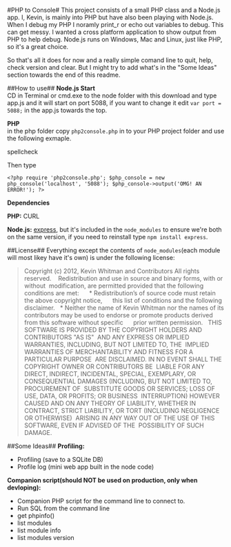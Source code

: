 #PHP to Console#
This project consists of a small PHP class and a Node.js app. I, Kevin, is mainly into PHP but have also been playing with Node.js. When I debug my PHP I noramly print_r or echo out variables to debug. This can get messy. I wanted a cross platform application to show output from PHP to help debug. Node.js runs on Windows, Mac and Linux, just like PHP, so it's a great choice.

So that's all it does for now and a really simple comand line to quit, help, check version and clear. But I might try to add what's in the "Some Ideas" section towards the end of this readme.

##How to use##
**Node.js Start**<br>
CD in Terminal or cmd.exe to the node folder with this download and type app.js and it will start on port 5088, if you want to change it edit `var port = 5088;` in the app.js towards the top.

**PHP**<br>
in the php folder copy `php2console.php` in to your PHP project folder and use the following exmaple.

spellcheck

Then type

`<?php
require 'php2console.php';
$php_console = new php_console('localhost', '5088');
$php_console->output('OMG! AN ERROR!');
?>`

**Dependencies**<br>

**PHP:** CURL

**Node.js:** [express](http://expressjs.com/ "express"), but it's included in the `node_modules` to ensure we're both on the same version, if you need to reinstall type `npm install express`.

##License##
Everything except the contents of `node_modules`(each module will most likey have it's own) is under the following license:

> Copyright (c) 2012, Kevin Whitman and Contributors
> All rights reserved. 
> 
> Redistribution and use in source and binary forms, with or without 
> modification, are permitted provided that the following conditions are met: 
> 
>  * Redistribution’s of source code must retain the above copyright notice, 
>    this list of conditions and the following disclaimer.
>  * Neither the name of Kevin Whitman nor the names of its contributors may be used to endorse or promote products derived from this software without specific 
>    prior written permission.
> 
> THIS SOFTWARE IS PROVIDED BY THE COPYRIGHT HOLDERS AND CONTRIBUTORS "AS IS" 
> AND ANY EXPRESS OR IMPLIED WARRANTIES, INCLUDING, BUT NOT LIMITED TO, THE 
> IMPLIED WARRANTIES OF MERCHANTABILITY AND FITNESS FOR A PARTICULAR PURPOSE 
> ARE DISCLAIMED. IN NO EVENT SHALL THE COPYRIGHT OWNER OR CONTRIBUTORS BE 
> LIABLE FOR ANY DIRECT, INDIRECT, INCIDENTAL, SPECIAL, EXEMPLARY, OR 
> CONSEQUENTIAL DAMAGES (INCLUDING, BUT NOT LIMITED TO, PROCUREMENT OF 
> SUBSTITUTE GOODS OR SERVICES; LOSS OF USE, DATA, OR PROFITS; OR BUSINESS 
> INTERRUPTION) HOWEVER CAUSED AND ON ANY THEORY OF LIABILITY, WHETHER IN 
> CONTRACT, STRICT LIABILITY, OR TORT (INCLUDING NEGLIGENCE OR OTHERWISE) 
> ARISING IN ANY WAY OUT OF THE USE OF THIS SOFTWARE, EVEN IF ADVISED OF THE 
> POSSIBILITY OF SUCH DAMAGE. 

##Some Ideas##
**Profiling:**

- Profiling (save to a SQLite DB)
- Profile log (mini web app built in the node code)


**Companion script(should NOT be used on production, only when devloping):**

- Companion PHP script for the command line to connect to.
- Run SQL from the command line
- get phpinfo()
- list modules
- list module info
- list modules version 
